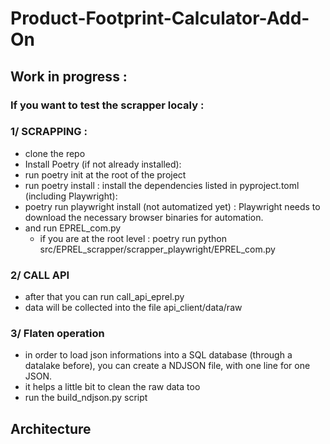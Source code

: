 # Product-Footprint-Calculator-Add-On

## Work in progress :

### If you want to test the scrapper localy : 

### 1/ SCRAPPING :
- clone the repo
- Install Poetry (if not already installed):
- run poetry init at the root of the project
- run poetry install : install the dependencies listed in pyproject.toml (including Playwright): 
- poetry run playwright install (not automatized yet) : Playwright needs to download the necessary browser binaries for automation.
- and run EPREL_com.py
    - if you are at the root level : poetry run python src/EPREL_scrapper/scrapper_playwright/EPREL_com.py

### 2/ CALL API
- after that you can run call_api_eprel.py
- data will be collected into the file api_client/data/raw

### 3/ Flaten operation
- in order to load json informations into a SQL database (through a datalake before), you can create a NDJSON file, with one line for one JSON.
- it helps a little bit to clean  the raw data too
- run the build_ndjson.py script



## Architecture 
